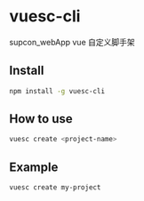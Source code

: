 # vuesc-cli

supcon_webApp vue 自定义脚手架

## Install

```bash
npm install -g vuesc-cli
```

## How to use

```bash
vuesc create <project-name>
```

## Example

```bash
vuesc create my-project
```
